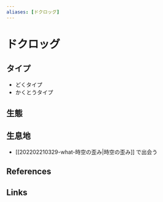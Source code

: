 ```yaml
---
aliases: [ドクロッグ]
---
```

# ドクロッグ

## タイプ

- どくタイプ
- かくとうタイプ

## 生態



## 生息地

- [[202202210329-what-時空の歪み|時空の歪み]] で出会う

## References



## Links



